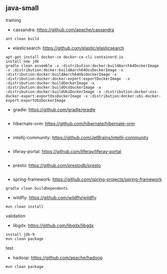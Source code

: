 ## java-small

training
- cassandra: https://github.com/apache/cassandra
```
ant clean build
```
- elasticsearch: https://github.com/elastic/elasticsearch 
```
apt-get install docker-ce docker-ce-cli containerd.io
install new jdk
gradle clean assemble -x :distribution:docker:buildAarch64DockerImage -x :distribution:docker:buildAarch64OssDockerImage -x :distribution:docker:buildAarch64UbiDockerImage -x :distribution:docker:docker-export:exportDockerImage  -x :distribution:docker:buildDockerImage -x :distribution:docker:buildOssDockerImage -x :distribution:docker:buildUbiDockerImage -x :distribution:docker:oss-docker-export:exportOssDockerImage -x :distribution:docker:ubi-docker-export:exportUbiDockerImage
```
- gradle: https://github.com/gradle/gradle
```

```
- hibernate-orm: https://github.com/hibernate/hibernate-orm
```

```
- intellij-community: https://github.com/JetBrains/intellij-community
```
```
- liferay-portal: https://github.com/liferay/liferay-portal
```
```
- presto: https://github.com/prestodb/presto
```
```
- spring-framework: https://github.com/spring-projects/spring-framework
```
gradle clean buildDependents
```
- wildfly: https://github.com/wildfly/wildfly
```
mvn clean install
```

validation
- libgdx: https://github.com/libgdx/libgdx
```
install jdk-9
mvn clean package
```

test
- hadoop: https://github.com/apache/hadoop
```
mvn clean package
```


